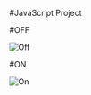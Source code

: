 #JavaScript Project

#OFF

![Off](https://github.com/vivekgithub1997/JavaScript-Project--BulbOnOff-/assets/61921329/06332bba-6c69-4231-9cfe-c122a9d05b02)

#ON

![On](https://github.com/vivekgithub1997/JavaScript-Project--BulbOnOff-/assets/61921329/d1fd78af-ff4a-4a42-a877-d686a82d52fc)
